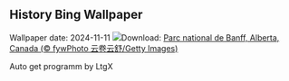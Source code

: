 ## History Bing Wallpaper
Wallpaper date: 2024-11-11
![](https://www.bing.com/th?id=OHR.Banff24_FR-FR8236269164_UHD.jpg&w=1000)Download: [Parc national de Banff, Alberta, Canada (© fywPhoto 云卷云舒/Getty Images)](https://www.bing.com/th?id=OHR.Banff24_FR-FR8236269164_UHD.jpg)

Auto get programm by LtgX
